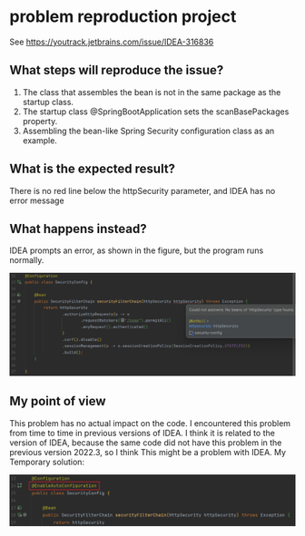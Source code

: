 # problem reproduction project

See https://youtrack.jetbrains.com/issue/IDEA-316836

## What steps will reproduce the issue?
1. The class that assembles the bean is not in the same package as the startup class.
2. The startup class @SpringBootApplication sets the scanBasePackages property.
3. Assembling the bean-like Spring Security configuration class as an example.

## What is the expected result?
There is no red line below the httpSecurity parameter, and IDEA has no error message

## What happens instead?
IDEA prompts an error, as shown in the figure, but the program runs normally.

![img.png](img.png)

## My point of view
This problem has no actual impact on the code. I encountered this problem from time to time in previous versions of IDEA. I think it is related to the version of IDEA, because the same code did not have this problem in the previous version 2022.3, so I think This might be a problem with IDEA. My Temporary solution:

![img_1.png](img_1.png)


